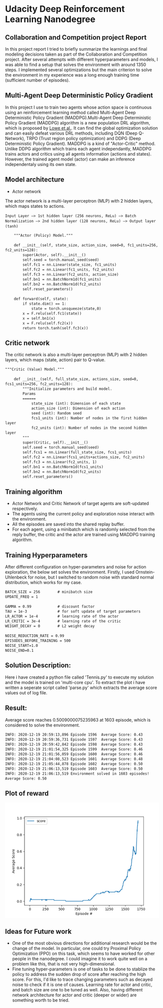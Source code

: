 # Udacity Deep Reinforcement Learning Nanodegree

## Collaboration and Competition project Report

In this project report I tried to briefly summarize the learnings and final modeling decisions taken as part of the Collaboration and Competition project. After several attempts with different hyperparameters and models, I was able to find a setup that solves the environment with around 1350 steps. I implemented several optimizations but the main criterion to solve the environment in my experience was a long enough training time (sufficient number of episodes).

## Multi-Agent Deep Deterministic Policy Gradient
In this project I use to train two agents whose action space is continuous using an reinforcement learning method called Multi-Agent Deep Deterministic Policy Gradient (MADDPG).Multi-Agent Deep Deterministic Policy Gradient (MADDPG) algorithm is a new population DRL algorithm, which is proposed by [Lowe et al.](https://papers.nips.cc/paper/7217-multi-agent-actor-critic-for-mixed-cooperative-competitive-environments.pdf). It can find the global optimization solution and can easily defeat various DRL methods, including DQN (Deep Q-Network), TRPO (Trust region policy optimization) and DDPG (Deep Deterministic Policy Gradient). MADDPG is a kind of "Actor-Critic" method. Unlike DDPG algorithm which trains each agent independantly, MADDPG trains actors and critics using all agents information (actions and states). However, the trained agent model (actor) can make an inference independentaly using its own state.

## Model architecture
 - Actor network

The actor network is a multi-layer perceptron (MLP) with 2 hidden layers, which maps states to actions.

```Input Layer —> 1st hidden layer (256 neurons, ReLu) —> Batch Normalization —> 2nd hidden layer (128 neurons, ReLu) —> Output layer (tanh)```

```class Actor(nn.Module):
    """Actor (Policy) Model."""

    def __init__(self, state_size, action_size, seed=0, fc1_units=256, fc2_units=128):
        super(Actor, self).__init__()
        self.seed = torch.manual_seed(seed)
        self.fc1 = nn.Linear(state_size, fc1_units)
        self.fc2 = nn.Linear(fc1_units, fc2_units)
        self.fc3 = nn.Linear(fc2_units, action_size)
        self.bn1 = nn.BatchNorm1d(fc1_units)
        self.bn2 = nn.BatchNorm1d(fc2_units)
        self.reset_parameters()
        
    def forward(self, state):
        if state.dim() == 1:
            state = torch.unsqueeze(state,0)
        x = F.relu(self.fc1(state))
        x = self.bn1(x)
        x = F.relu(self.fc2(x))
        return torch.tanh(self.fc3(x))
```

## Critic network

The critic network is also a multi-layer perceptron (MLP) with 2 hidden layers, which maps (state, action) pair to Q-value.
```
"""Critic (Value) Model."""

    def __init__(self, full_state_size, actions_size, seed=0, fcs1_units=256, fc2_units=128):
        """Initialize parameters and build model.
        Params
        ======
            state_size (int): Dimension of each state
            action_size (int): Dimension of each action
            seed (int): Random seed
            fcs1_units (int): Number of nodes in the first hidden layer
            fc2_units (int): Number of nodes in the second hidden layer
        """
        super(Critic, self).__init__()
        self.seed = torch.manual_seed(seed)
        self.fcs1 = nn.Linear(full_state_size, fcs1_units)
        self.fc2 = nn.Linear(fcs1_units+actions_size, fc2_units)
        self.fc3 = nn.Linear(fc2_units, 1)
        self.bn1 = nn.BatchNorm1d(fcs1_units)
        self.bn2 = nn.BatchNorm1d(fc2_units)
        self.reset_parameters()
```
## Training algorithm
 - Actor Network and Critic Network of target agents are soft-updated respectively.
 - The agents using the current policy and exploration noise interact with the environment.
 - All the episodes are saved into the shared replay buffer.
 - For each agent, using a minibatch which is randomly selected from the reply buffer, the critic and the actor are trained using MADDPG training algorithm.

## Training Hyperparameters
After different configuration on hyper-parameters and noise for action exploration, the below set solves the environment. Firstly, I used Ornstein-Uhlenbeck for noise, but I switched to random noise with standard normal distribution, which works for my case.

```BUFFER_SIZE = int(1e5)  # replay buffer size
BATCH_SIZE = 256        # minibatch size
UPDATE_FREQ = 1

GAMMA = 0.99            # discount factor
TAU = 1e-3              # for soft update of target parameters
LR_ACTOR = 1e-4         # learning rate of the actor 
LR_CRITIC = 3e-4        # learning rate of the critic
WEIGHT_DECAY = 0        # L2 weight decay

NOISE_REDUCTION_RATE = 0.99
EPISODES_BEFORE_TRAINING = 500
NOISE_START=1.0
NOISE_END=0.1
```

## Solution Description:

Here i have created a python file called 'Tennis.py' to execute my solution and the model is trained on 'multi-core cpu'. To extract the
plot i have written a seperate script called 'parse.py' which extracts the average score values out of log file.

## Result: 
Average score reaches 0.5009000075235963 at 1603 episode, which is considered to solve the environment.
```
INFO: 2020-12-19 20:59:13,896 Episode 1596	Average Score: 0.43
INFO: 2020-12-19 20:59:36,731 Episode 1597	Average Score: 0.43
INFO: 2020-12-19 20:59:42,842 Episode 1598	Average Score: 0.43
INFO: 2020-12-19 21:01:54,325 Episode 1599	Average Score: 0.46
INFO: 2020-12-19 21:01:56,059 Episode 1600	Average Score: 0.46
INFO: 2020-12-19 21:04:08,523 Episode 1601	Average Score: 0.48
INFO: 2020-12-19 21:05:44,878 Episode 1602	Average Score: 0.50
INFO: 2020-12-19 21:06:13,519 Episode 1603	Average Score: 0.50
INFO: 2020-12-19 21:06:13,519 Environment solved in 1603 episodes!	Average Score: 0.50

```

## Plot of reward
![ ](/plot.png)

## Ideas for Future work
 - One of the most obvious directions for additional research would be the change of the model. In particular, one could try Proximal Policy Optimization (PPO) on this task, which seems to have worked for other people in the nanodegree. I could imagine it to work quite well on a problem like this, that is not very high-dimensional.
 - Fine tuning hyper-parameters is one of tasks to be done to stablize the policy to address the sudden drop of score after reaching the high score. For this, I'd like to trace changing parameters such as decayed noise to check if it is one of causes. Learning rate for actor and critic, and batch size are one to be tuned as well. Also, having different network architecture for actor and critic (deeper or wider) are something worth to be tried.

